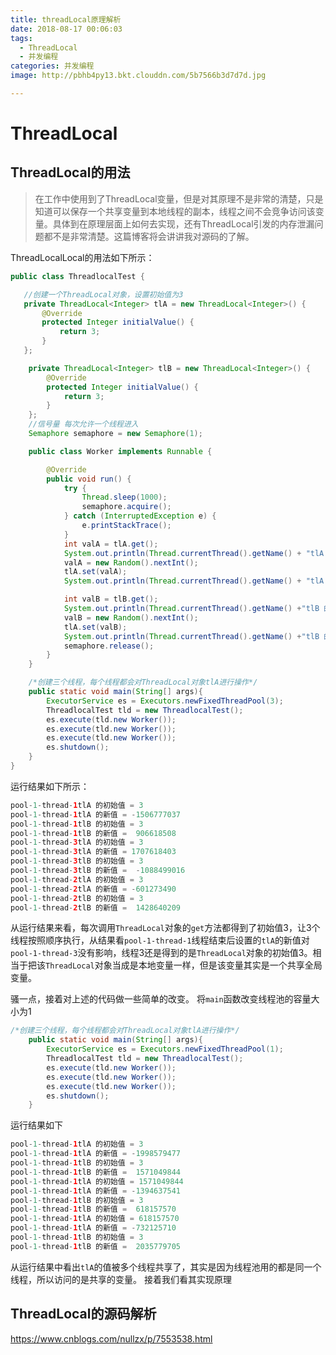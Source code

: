 ```yaml
---
title: threadLocal原理解析
date: 2018-08-17 00:06:03
tags: 
  - ThreadLocal 
  - 并发编程
categories: 并发编程
image: http://pbhb4py13.bkt.clouddn.com/5b7566b3d7d7d.jpg

---
```


# ThreadLocal 
## ThreadLocal的用法
> 在工作中使用到了ThreadLocal变量，但是对其原理不是非常的清楚，只是知道可以保存一个共享变量到本地线程的副本，线程之间不会竞争访问该变量。具体到在原理层面上如何去实现，还有ThreadLocal引发的内存泄漏问题都不是非常清楚。这篇博客将会讲讲我对源码的了解。
<!--more-->

ThreadLocalLocal的用法如下所示：

```java
public class ThreadlocalTest {

   //创建一个ThreadLocal对象，设置初始值为3
   private ThreadLocal<Integer> tlA = new ThreadLocal<Integer>() {
       @Override
       protected Integer initialValue() {
           return 3;
       }
   };

    private ThreadLocal<Integer> tlB = new ThreadLocal<Integer>() {
        @Override
        protected Integer initialValue() {
            return 3;
        }
    };
    //信号量 每次允许一个线程进入
    Semaphore semaphore = new Semaphore(1);

    public class Worker implements Runnable {

        @Override
        public void run() {
            try {
                Thread.sleep(1000);
                semaphore.acquire();
            } catch (InterruptedException e) {
                e.printStackTrace();
            }
            int valA = tlA.get();
            System.out.println(Thread.currentThread().getName() + "tlA 的初始值 = " + valA);
            valA = new Random().nextInt();
            tlA.set(valA);
            System.out.println(Thread.currentThread().getName() + "tlA 的新值 = " + valA);

            int valB = tlB.get();
            System.out.println(Thread.currentThread().getName() +"tlB 的初始值 = "+ valB);
            valB = new Random().nextInt();
            tlA.set(valB);
            System.out.println(Thread.currentThread().getName() +"tlB 的新值 =  "+ valB);
            semaphore.release();
        }
    }

    /*创建三个线程，每个线程都会对ThreadLocal对象tlA进行操作*/
    public static void main(String[] args){
        ExecutorService es = Executors.newFixedThreadPool(3);
        ThreadlocalTest tld = new ThreadlocalTest();
        es.execute(tld.new Worker());
        es.execute(tld.new Worker());
        es.execute(tld.new Worker());
        es.shutdown();
    }
}
```
运行结果如下所示：

```java
pool-1-thread-1tlA 的初始值 = 3
pool-1-thread-1tlA 的新值 = -1506777037
pool-1-thread-1tlB 的初始值 = 3
pool-1-thread-1tlB 的新值 =  906618508
pool-1-thread-3tlA 的初始值 = 3
pool-1-thread-3tlA 的新值 = 1707618403
pool-1-thread-3tlB 的初始值 = 3
pool-1-thread-3tlB 的新值 =  -1088499016
pool-1-thread-2tlA 的初始值 = 3
pool-1-thread-2tlA 的新值 = -601273490
pool-1-thread-2tlB 的初始值 = 3
pool-1-thread-2tlB 的新值 =  1428640209
```
从运行结果来看，每次调用`ThreadLocal`对象的`get`方法都得到了初始值3，让3个线程按照顺序执行，从结果看`pool-1-thread-1`线程结束后设置的`tlA`的新值对`pool-1-thread-3`没有影响，线程3还是得到的是`ThreadLocal`对象的初始值3。相当于把该`ThreadLocal`对象当成是本地变量一样，但是该变量其实是一个共享全局变量。

骚一点，接着对上述的代码做一些简单的改变。
将`main`函数改变线程池的容量大小为1

```java
/*创建三个线程，每个线程都会对ThreadLocal对象tlA进行操作*/
    public static void main(String[] args){
        ExecutorService es = Executors.newFixedThreadPool(1);
        ThreadlocalTest tld = new ThreadlocalTest();
        es.execute(tld.new Worker());
        es.execute(tld.new Worker());
        es.execute(tld.new Worker());
        es.shutdown();
    }
```

运行结果如下

```java
pool-1-thread-1tlA 的初始值 = 3
pool-1-thread-1tlA 的新值 = -1998579477
pool-1-thread-1tlB 的初始值 = 3
pool-1-thread-1tlB 的新值 =  1571049844
pool-1-thread-1tlA 的初始值 = 1571049844
pool-1-thread-1tlA 的新值 = -1394637541
pool-1-thread-1tlB 的初始值 = 3
pool-1-thread-1tlB 的新值 =  618157570
pool-1-thread-1tlA 的初始值 = 618157570
pool-1-thread-1tlA 的新值 = -732125710
pool-1-thread-1tlB 的初始值 = 3
pool-1-thread-1tlB 的新值 =  2035779705
```
从运行结果中看出`tlA`的值被多个线程共享了，其实是因为线程池用的都是同一个线程，所以访问的是共享的变量。 接着我们看其实现原理
## ThreadLocal的源码解析

https://www.cnblogs.com/nullzx/p/7553538.html






